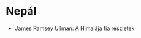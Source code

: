 # Nepál

- James Ramsey Ullman: A Himalája fia [részletek](../_details/James%20Ramsey%20Ullman.md#id_953)